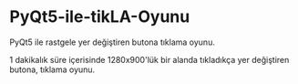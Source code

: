 # PyQt5-ile-tikLA-Oyunu
PyQt5 ile rastgele yer değiştiren butona tıklama oyunu.

1 dakikalık süre içerisinde 1280x900'lük bir alanda tıkladıkça yer değiştiren butona, tıklama oyunu.
